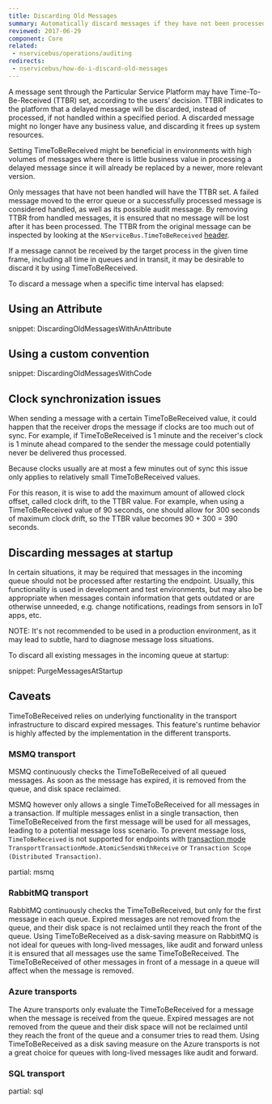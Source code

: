 ```yaml
---
title: Discarding Old Messages
summary: Automatically discard messages if they have not been processed within a given period of time.
reviewed: 2017-06-29
component: Core
related:
 - nservicebus/operations/auditing
redirects:
 - nservicebus/how-do-i-discard-old-messages
---
```


A message sent through the Particular Service Platform may have Time-To-Be-Received (TTBR) set, according to the users’ decision. TTBR indicates to the platform that a delayed message will be discarded, instead of processed, if not handled within a specified period. A discarded message might no longer have any business value, and discarding it frees up system resources.

Setting TimeToBeReceived might be beneficial in environments with high volumes of messages where there is little business value in processing a delayed message since it will already be replaced by a newer, more relevant version.

Only messages that have not been handled will have the TTBR set. A failed message moved to the error queue or a successfully processed message is considered handled, as well as its possible audit message. By removing TTBR from handled messages, it is ensured that no message will be lost after it has been processed. The TTBR from the original message can be inspected by looking at the `NServiceBus.TimeToBeReceived` [header](/nservicebus/messaging/headers.md).

If a message cannot be received by the target process in the given time frame, including all time in queues and in transit, it may be desirable to discard it by using TimeToBeReceived.


To discard a message when a specific time interval has elapsed:


## Using an Attribute

snippet: DiscardingOldMessagesWithAnAttribute


## Using a custom convention

snippet: DiscardingOldMessagesWithCode


## Clock synchronization issues

When sending a message with a certain TimeToBeReceived value, it could happen that the receiver drops the message if clocks are too much out of sync. For example, if TimeToBeReceived is 1 minute and the receiver's clock is 1 minute ahead compared to the sender the message could potentially never be delivered thus processed.

Because clocks usually are at most a few minutes out of sync this issue only applies to relatively small TimeToBeReceived values.

For this reason, it is wise to add the maximum amount of allowed clock offset, called clock drift, to the TTBR value. For example, when using a TimeToBeReceived value of 90 seconds, one should allow for 300 seconds of maximum clock drift, so the TTBR value becomes 90 + 300 = 390 seconds.


## Discarding messages at startup

In certain situations, it may be required that messages in the incoming queue should not be processed after restarting the endpoint. Usually, this functionality is used in development and test environments, but may also be appropriate when messages contain information that gets outdated or are otherwise unneeded, e.g. change notifications, readings from sensors in IoT apps, etc.

NOTE: It's not recommended to be used in a production environment, as it may lead to subtle, hard to diagnose message loss situations.

To discard all existing messages in the incoming queue at startup:

snippet: PurgeMessagesAtStartup


## Caveats

TimeToBeReceived relies on underlying functionality in the transport infrastructure to discard expired messages. This feature's runtime behavior is highly affected by the implementation in the different transports.


### MSMQ transport

MSMQ continuously checks the TimeToBeReceived of all queued messages. As soon as the message has expired, it is removed from the queue, and disk space reclaimed. 

MSMQ however only allows a single TimeToBeReceived for all messages in a transaction. If multiple messages enlist in a single transaction, then TimeToBeReceived from the first message will be used for all messages, leading to a potential message loss scenario. To prevent message loss, `TimeToBeReceived` is not supported for endpoints with [transaction mode](/transports/transactions.md) `TransportTransactionMode.AtomicSendsWithReceive` or `Transaction Scope (Distributed Transaction)`.

partial: msmq


### RabbitMQ transport

RabbitMQ continuously checks the TimeToBeReceived, but only for the first message in each queue. Expired messages are not removed from the queue, and their disk space is not reclaimed until they reach the front of the queue. Using TimeToBeReceived as a disk-saving measure on RabbitMQ is not ideal for queues with long-lived messages, like audit and forward unless it is ensured that all messages use the same TimeToBeReceived. The TimeToBeReceived of other messages in front of a message in a queue will affect when the message is removed.


### Azure transports

The Azure transports only evaluate the TimeToBeReceived for a message when the message is received from the queue. Expired messages are not removed from the queue and their disk space will not be reclaimed until they reach the front of the queue and a consumer tries to read them. Using TimeToBeReceived as a disk saving measure on the Azure transports is not a great choice for queues with long-lived messages like audit and forward.


### SQL transport

partial: sql
